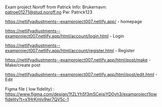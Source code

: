 Exam project Noroff from Patrick
Info:
Brukernavn: patroe01271@stud.noroff.no
Pw: Patrick123

https://netlifyadjustments--examproject007.netlify.app/ - homepage


https://netlifyadjustments--examproject007.netlify.app/html/account/login.html - Login


https://netlifyadjustments--examproject007.netlify.app/html/account/register.html - Register


https://netlifyadjustments--examproject007.netlify.app/html/post/make - Make/create post


https://netlifyadjustments--examproject007.netlify.app/html/post/edit.html - Edit

Figma file ( low fidelity) : https://www.figma.com/design/1fZLYh5f3mSCejsjYD0yh3/examproject1lowfidelity?t=x1HrKmlv9wr7QV5c-1
